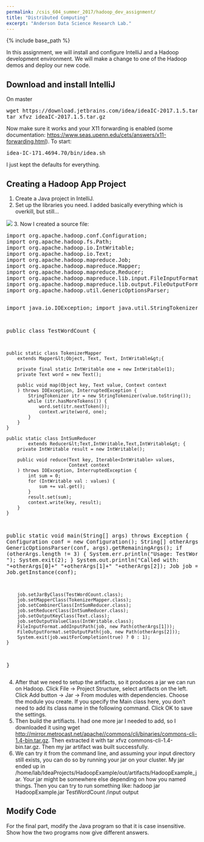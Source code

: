 ```yaml
---
permalink: /csis_604_summer_2017/hadoop_dev_assignment/
title: "Distributed Computing"
excerpt: "Anderson Data Science Research Lab."
---
```


{% include base_path %}

In this assignment, we will install and configure IntelliJ and a Hadoop development environment. We will make a change to one of the Hadoop demos and deploy our new code.

## Download and install IntelliJ
On master
<pre>
wget https://download.jetbrains.com/idea/ideaIC-2017.1.5.tar.gz
tar xfvz ideaIC-2017.1.5.tar.gz
</pre>

Now make sure it works and your X11 forwarding is enabled (some documentation: https://www.seas.upenn.edu/cets/answers/x11-forwarding.html). To start:
<pre>
idea-IC-171.4694.70/bin/idea.sh
</pre>
I just kept the defaults for everything.

## Creating a Hadoop App Project
1. Create a Java project in IntelliJ.
2. Set up the libraries you need. I added basically everything which is overkill, but still... 
<img src="../screenshots/Libraries.PNG">
3. Now I created a source file:
<pre>
import org.apache.hadoop.conf.Configuration;
import org.apache.hadoop.fs.Path;
import org.apache.hadoop.io.IntWritable;
import org.apache.hadoop.io.Text;
import org.apache.hadoop.mapreduce.Job;
import org.apache.hadoop.mapreduce.Mapper;
import org.apache.hadoop.mapreduce.Reducer;
import org.apache.hadoop.mapreduce.lib.input.FileInputFormat;
import org.apache.hadoop.mapreduce.lib.output.FileOutputFormat;
import org.apache.hadoop.util.GenericOptionsParser;

import java.io.IOException;
import java.util.StringTokenizer;

public class TestWordCount {

    public static class TokenizerMapper
        extends Mapper&lt;Object, Text, Text, IntWritable&gt;{

        private final static IntWritable one = new IntWritable(1);
        private Text word = new Text();

        public void map(Object key, Text value, Context context
        ) throws IOException, InterruptedException {
            StringTokenizer itr = new StringTokenizer(value.toString());
            while (itr.hasMoreTokens()) {
                word.set(itr.nextToken());
                context.write(word, one);
            }
        }
    }

    public static class IntSumReducer
            extends Reducer&lt;Text,IntWritable,Text,IntWritable&gt; {
        private IntWritable result = new IntWritable();

        public void reduce(Text key, Iterable<IntWritable> values,
                           Context context
        ) throws IOException, InterruptedException {
            int sum = 0;
            for (IntWritable val : values) {
                sum += val.get();
            }
            result.set(sum);
            context.write(key, result);
        }
    }

   public static void main(String[] args) throws Exception {
        Configuration conf = new Configuration();
        String[] otherArgs = new GenericOptionsParser(conf, args).getRemainingArgs();
        if (otherArgs.length != 3) {
            System.err.println("Usage: TestWordCount <in> <out>");
            System.exit(2);
        }
        System.out.println("Called with: "+otherArgs[0]+" "+otherArgs[1]+" "+otherArgs[2]);
        Job job = Job.getInstance(conf);

        job.setJarByClass(TestWordCount.class);
        job.setMapperClass(TokenizerMapper.class);
        job.setCombinerClass(IntSumReducer.class);
        job.setReducerClass(IntSumReducer.class);
        job.setOutputKeyClass(Text.class);
        job.setOutputValueClass(IntWritable.class);
        FileInputFormat.addInputPath(job, new Path(otherArgs[1]));
        FileOutputFormat.setOutputPath(job, new Path(otherArgs[2]));
        System.exit(job.waitForCompletion(true) ? 0 : 1);
    }
}
</pre>

4. After that we need to setup the artifacts, so it produces a jar we can run on Hadoop. Click File -&gt; Project Structure, select artifacts on the left. Click Add button -&gt; Jar -&gt; From modules with dependencies. Choose the module you create. If you specify the Main class here, you don’t need to add its class name in the following command. Click OK to save the settings.
5. Then build the artifiacts. I had one more jar I needed to add, so I downloaded it using wget http://mirror.metrocast.net/apache//commons/cli/binaries/commons-cli-1.4-bin.tar.gz. Then extracted it with tar xfvz commons-cli-1.4-bin.tar.gz. Then my jar artifact was built successfully. 
6. We can try it from the command line, and assuming your input directory still exists, you can do so by running your jar on your cluster. My jar ended up in /home/lab/IdeaProjects/HadoopExample/out/artifacts/HadoopExample_jar. Your jar might be somewhere else depending on how you named things. Then you can try to run something like: hadoop jar HadoopExample.jar TestWordCount /input output

## Modify Code
For the final part, modify the Java program so that it is case insensitive. Show how the two programs now give different answers.
